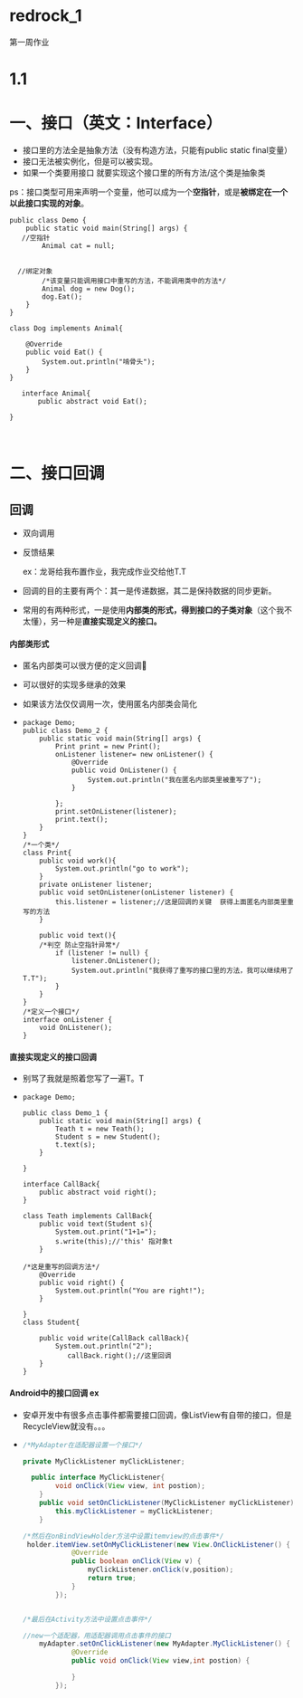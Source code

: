 # redrock_1
第一周作业





# 1.1



# 一、接口（英文：Interface）

* 接口里的方法全是抽象方法（没有构造方法，只能有public static final变量）
* 接口无法被实例化，但是可以被实现。
* 如果一个类要用接口    就要实现这个接口里的所有方法/这个类是抽象类

ps：接口类型可用来声明一个变量，他可以成为一个**空指针**，或是**被绑定在一个以此接口实现的对象**。	

```
public class Demo {
    public static void main(String[] args) {
   //空指针
        Animal cat = null;
        
        
  //绑定对象
        /*该变量只能调用接口中重写的方法，不能调用类中的方法*/
        Animal dog = new Dog();
        dog.Eat();
    }
}

class Dog implements Animal{

    @Override
    public void Eat() {
        System.out.println("啃骨头");
    }
}

   interface Animal{
       public abstract void Eat();

}
```

​		

# 二、接口回调

## 回调

* 双向调用

* 反馈结果

  ex：龙哥给我布置作业，我完成作业交给他T.T

* 回调的目的主要有两个：其一是传递数据，其二是保持数据的同步更新。

* 常用的有两种形式，一是使用**内部类的形式，得到接口的子类对象**（这个我不太懂），另一种是**直接实现定义的接口。**

#### 内部类形式

* 匿名内部类可以很方便的定义回调🤔

* 可以很好的实现多继承的效果

* 如果该方法仅仅调用一次，使用匿名内部类会简化

* ```
  package Demo;
  public class Demo_2 {
      public static void main(String[] args) {
          Print print = new Print();
          onListener listener= new onListener() {
              @Override
              public void OnListener() {
                  System.out.println("我在匿名内部类里被重写了");
              }
  
          };
          print.setOnListener(listener);
          print.text();
      }
  }
  /*一个类*/
  class Print{
      public void work(){
          System.out.println("go to work");
      }
      private onListener listener;
      public void setOnListener(onListener listener) {
          this.listener = listener;//这是回调的关键  获得上面匿名内部类里重写的方法
      }
  
      public void text(){
      /*判空 防止空指针异常*/
          if (listener != null) {
              listener.OnListener();
              System.out.println("我获得了重写的接口里的方法，我可以继续用了T.T");
          }
      }
  }
  /*定义一个接口*/
  interface onListener {
      void OnListener();
  }
  
  ```

####  直接实现定义的接口回调

* 别骂了我就是照着您写了一遍T。T

* ```
  package Demo;
  
  public class Demo_1 {
      public static void main(String[] args) {
          Teath t = new Teath();
          Student s = new Student();
          t.text(s);
      }
  
  }
  
  interface CallBack{
      public abstract void right();
  }
  
  class Teath implements CallBack{
      public void text(Student s){
          System.out.print("1+1=");
          s.write(this);//'this' 指对象t
      }
  
  /*这是重写的回调方法*/
      @Override
      public void right() {
          System.out.println("You are right!");
      }
  
  }
  class Student{
  
      public void write(CallBack callBack){
          System.out.println("2");
             callBack.right();//这里回调
      }
  }
  ```

#### Android中的接口回调 ex

* 安卓开发中有很多点击事件都需要接口回调，像ListView有自带的接口，但是RecycleView就没有。。。

* ```java
  /*MyAdapter在适配器设置一个接口*/
  
  private MyClickListener myClickListener;
  
    public interface MyClickListener{
          void onClick(View view, int postion);
      }
      public void setOnClickListener(MyClickListener myClickListener){
          this.myClickListener = myClickListener;
      }
  
  /*然后在onBindViewHolder方法中设置itemview的点击事件*/
   holder.itemView.setOnMyClickListener(new View.OnClickListener() {
              @Override
              public boolean onClick(View v) {
                  myClickListener.onClick(v,position);
                  return true;
              }
          });
  
  
  /*最后在Activity方法中设置点击事件*/
  
  //new一个适配器，用适配器调用点击事件的接口
      myAdapter.setOnClickListener(new MyAdapter.MyClickListener() {
              @Override
              public void onClick(View view,int postion) {
  
              }
          });
  ```


